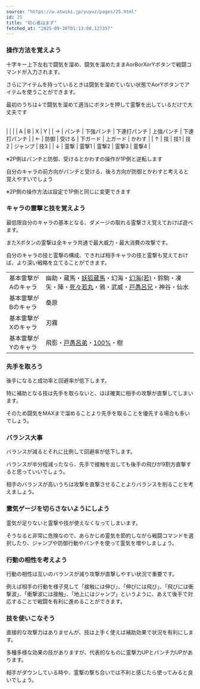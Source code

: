 ```yaml
---
source: "https://w.atwiki.jp/yuyuz/pages/25.html"
id: 25
title: "初心者はまず"
fetched_at: "2025-09-30T01:13:08.127357"
---
```


### 操作方法を覚えよう

十字キー上下左右で闘気を溜め、闘気を溜めたままAorBorXorYボタンで戦闘コマンドが入力されます。
  
さらにアイテムを持っているときは闘気を溜めていない状態でAorYボタンでアイテムを使うことができます。
  
最初のうちは↓で闘気を溜めて適当にボタンを押して霊撃を出しているだけで大丈夫です

|  |  |  |  |  |  |
| --- | --- | --- | --- | --- | --- |
|
|  | | A | B | X | Y |
| → | パンチ | 下強パンチ | 下連打パンチ | 上強パンチ | 下連打パンチ |
| ← | 防御 | 受ける | 下ガード | 上ガード | かわす |
| ↑ | 技 | 技1 | 技2 | ジャンプ | 技3 |
| ↓ | 霊撃 | 霊撃1 | 霊撃2 | 霊撃3 | 霊撃4 |

※2P側はパンチと防御、受けるとかわすの操作が1P側と逆転します
  
自分のキャラの前方向がパンチと受ける、後ろ方向が防御とかわすと考えると覚えやすいでしょう
  
※2P側の操作方法は設定で1P側と同じに変更できます

### キャラの霊撃と技を覚えよう

最低限自分のキャラの基本となる、ダメージの取れる霊撃さえ覚えておけば遊べます。
  
またXボタンの霊撃は全キャラ共通で最大威力・最大消費の攻撃です。
  
自分のキャラの技と霊撃の構成、できれば相手キャラの技と霊撃も覚えておけば、より深い戦略を立てることができます。

|  |  |
| --- | --- |
| 基本霊撃がAのキャラ | 幽助・蔵馬・[妖狐蔵馬](https://w.atwiki.jp//w.atwiki.jp/yuyuz/pages/32.html "妖狐蔵馬 (1942d)")・幻海・[幻海(若)](https://w.atwiki.jp//w.atwiki.jp/yuyuz/pages/35.html "幻海(若) (1939d)")・鈴駒・凍矢・陣・[死々若丸](https://w.atwiki.jp//w.atwiki.jp/yuyuz/pages/39.html "死々若丸 (1939d)")・鴉・武威・[戸愚呂兄](https://w.atwiki.jp//w.atwiki.jp/yuyuz/pages/42.html "戸愚呂兄 (1939d)")・神谷・仙水 |
| 基本霊撃がBのキャラ | 桑原 |
| 基本霊撃がXのキャラ | 刃霧 |
| 基本霊撃がYのキャラ | 飛影・[戸愚呂弟](https://w.atwiki.jp//w.atwiki.jp/yuyuz/pages/43.html "戸愚呂弟 (1939d)")・[100%](https://w.atwiki.jp//w.atwiki.jp/yuyuz/pages/44.html "100% (1939d)")・樹 |

### 先手を取ろう

後手になると成功率と回避率が低下します。
  
特に補助となる技は先手を取らないと、ほぼ確実に相手の攻撃が直撃してしまいます。
  
そのため闘気をMAXまで溜めることより先手を取ることを優先する場合も多いでしょう。

### バランス大事

バランスが減るとそれに比例して回避率が低下します。
  
バランスが半分程減ったなら、先手で接触を出しても後手の飛びが9割方直撃すると思っていいでしょう。

相手のバランスが高いうちは攻撃を直撃させることよりバランスを削ることを考えましょう。

### 霊気ゲージを切らさないようにしよう

霊気が足りないと霊撃や技が使えなくなってしまいます。
  
そうなると非常に危険なので、あらかじめ霊気を節約しながら戦闘コマンドを選択したり、ジャンプや防御行動やパンチを使って霊気を増やしましょう。

### 行動の相性を考えよう

行動の相性は互いのバランスが減り攻撃が直撃しやすい状況で重要です。
  
例えば相手の行動を様子見して「接触には伸び」、「伸びには飛び」、「飛びには衝撃波」、「衝撃波には接触」、「地上にはジャンプ」というように、あえて後手で対応することで戦闘を有利に進めることができます。

### 技を使いこなそう

直接的な攻撃力はありませんが、技は上手く使えば補助効果で状況を有利にします。
  
多種多様な効果の技がありますが、代表的なものに霊撃力UPとパンチ力UPがあります。
  
相手がダウンしている時や、霊撃の撃ち合いでは不利と感じたら使ってみると良いでしょう。
